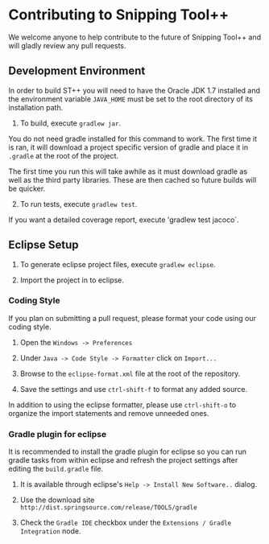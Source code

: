 # Contributing to Snipping Tool++

We welcome anyone to help contribute to the future of Snipping Tool++ and will gladly review any pull requests.

## Development Environment

In order to build ST++ you will need to have the Oracle JDK 1.7 installed and the environment variable `JAVA_HOME` must be set to the root directory of its installation path.

1. To build, execute `gradlew jar`. 

  You do not need gradle installed for this command to work. The first time it is ran, it will download a project specific version of gradle and place it in `.gradle` at the root of the project.

  The first time you run this will take awhile as it must download gradle as well as the third party libraries. These are then cached so future builds will be quicker.

2. To run tests, execute `gradlew test`.

If you want a detailed coverage report, execute 'gradlew test jacoco`.

## Eclipse Setup

1. To generate eclipse project files, execute `gradlew eclipse`.

2. Import the project in to eclipse.

### Coding Style

If you plan on submitting a pull request, please format your code using our coding style.

1. Open the `Windows -> Preferences`

2. Under `Java -> Code Style -> Formatter` click on `Import...`

3. Browse to the `eclipse-format.xml` file at the root of the repository.

4. Save the settings and use `ctrl-shift-f` to format any added source.

In addition to using the eclipse formatter, please use `ctrl-shift-o` to organize the import statements and remove unneeded ones.

### Gradle plugin for eclipse

It is recommended to install the gradle plugin for eclipse so you can run gradle tasks from within eclipse and refresh the project settings after editing the `build.gradle` file.


1. It is available through eclipse's `Help -> Install New Software..` dialog.

2. Use the download site `http://dist.springsource.com/release/TOOLS/gradle`

3. Check the `Gradle IDE` checkbox under the `Extensions / Gradle Integration` node.




